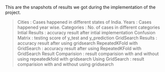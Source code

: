 This are the snapshots of results we got during the implementation of the project.

> Cities : Cases happened in different states of India.
> Years : Cases happened year wise.
> Categories : No. of cases in different categories
> Intial Results : accuracy result after intial implementation
> Confusion Matrix : testing score of y_test and y_prediction
> GridSearch Results : accuracy result after using gridsearch
> RepeatedKFold with GridSearch : accuracy result after using RepeatedKFold with GridSearch
> Result Comparision : result comparision with and without using repeatedkfold with gridsearch
> Using GridSearch : result comparision with and without using gridsearch
